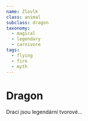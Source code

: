 ```yaml
---
name: Zlovlk
class: animal
subclass: dragon
taxonomy:
  - magical
  - legendary
  - carnivore
tags:
  - flying
  - fire
  - myth
---
```


# Dragon

Draci jsou legendární tvorové...